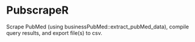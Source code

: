 # PubscrapeR
Scrape PubMed (using businessPubMed::extract_pubMed_data), compile query results, and export file(s) to csv.
